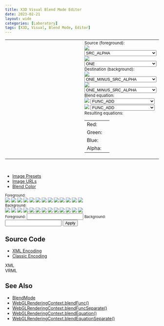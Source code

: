 ```yaml
---
title: X3D Visual Blend Mode Editor
date: 2023-02-21
layout: wide
categories: [Laboratory]
tags: [X3D, Visual, Blend Mode, Editor]
---
```

<link rel="stylesheet" type="text/css" href="https://cdn.jsdelivr.net/gh/cferdinandi/tabby@12.0.0/dist/css/tabby-ui.min.css">
<script defer src="https://cdn.jsdelivr.net/gh/cferdinandi/tabby@12.0.0/dist/js/tabby.polyfills.min.js"></script>

<link rel="stylesheet" href="https://create3000.github.io/media/laboratory/blend-mode/style.css">
<script type="module" src="https://create3000.github.io/media/laboratory/blend-mode/blend-mode.mjs"></script>

<table class="blend-mode">
   <tbody>
      <tr>
         <td>
            <x3d-canvas class="blend-mode checkerboard" src="https://create3000.github.io/media/laboratory/blend-mode/blend-mode.x3d" splashScreen="false"></x3d-canvas>
         </td>
         <td style="width: 30%; padding-left: 1.5rem;">
            <small class="small">Source (foreground):</small>
            <br>
            <img src="https://create3000.github.io/media/laboratory/blend-mode/assets/color-wheel.png">
            <select id="source-color">
               <option>ZERO</option>
               <option>ONE</option>
               <option>SRC_COLOR</option>
               <option>ONE_MINUS_SRC_COLOR</option>
               <option>DST_COLOR</option>
               <option>ONE_MINUS_DST_COLOR</option>
               <option selected="selected">SRC_ALPHA</option>
               <option>ONE_MINUS_SRC_ALPHA</option>
               <option>DST_ALPHA</option>
               <option>ONE_MINUS_DST_ALPHA</option>
               <option>SRC_ALPHA_SATURATE</option>
               <option>CONSTANT_COLOR</option>
               <option>ONE_MINUS_CONSTANT_COLOR</option>
               <option>CONSTANT_ALPHA</option>
               <option>ONE_MINUS_CONSTANT_ALPHA</option>
            </select>
            <br>
            <img src="https://create3000.github.io/media/laboratory/blend-mode/assets/contrast.png">
            <select id="source-alpha">
               <option>ZERO</option>
               <option selected="selected">ONE</option>
               <option>SRC_COLOR</option>
               <option>ONE_MINUS_SRC_COLOR</option>
               <option>DST_COLOR</option>
               <option>ONE_MINUS_DST_COLOR</option>
               <option>SRC_ALPHA</option>
               <option>ONE_MINUS_SRC_ALPHA</option>
               <option>DST_ALPHA</option>
               <option>ONE_MINUS_DST_ALPHA</option>
               <option>SRC_ALPHA_SATURATE</option>
               <option>CONSTANT_COLOR</option>
               <option>ONE_MINUS_CONSTANT_COLOR</option>
               <option>CONSTANT_ALPHA</option>
               <option>ONE_MINUS_CONSTANT_ALPHA</option>
            </select>
            <br>
            <small class="small">Destination (background):</small>
            <br>
            <img src="https://create3000.github.io/media/laboratory/blend-mode/assets/color-wheel.png">
            <select id="destination-color">
               <option>ZERO</option><option>ONE</option>
               <option>SRC_COLOR</option>
               <option>ONE_MINUS_SRC_COLOR</option>
               <option>DST_COLOR</option>
               <option>ONE_MINUS_DST_COLOR</option>
               <option>SRC_ALPHA</option>
               <option selected="selected">ONE_MINUS_SRC_ALPHA</option>
               <option>DST_ALPHA</option>
               <option>ONE_MINUS_DST_ALPHA</option>
               <option>SRC_ALPHA_SATURATE</option>
               <option>CONSTANT_COLOR</option>
               <option>ONE_MINUS_CONSTANT_COLOR</option>
               <option>CONSTANT_ALPHA</option>
               <option>ONE_MINUS_CONSTANT_ALPHA</option>
            </select>
            <br>
            <img src="https://create3000.github.io/media/laboratory/blend-mode/assets/contrast.png">
            <select id="destination-alpha">
               <option>ZERO</option>
               <option>ONE</option>
               <option>SRC_COLOR</option>
               <option>ONE_MINUS_SRC_COLOR</option>
               <option>DST_COLOR</option>
               <option>ONE_MINUS_DST_COLOR</option>
               <option>SRC_ALPHA</option>
               <option selected="selected">ONE_MINUS_SRC_ALPHA</option>
               <option>DST_ALPHA</option>
               <option>ONE_MINUS_DST_ALPHA</option>
               <option>SRC_ALPHA_SATURATE</option>
               <option>CONSTANT_COLOR</option>
               <option>ONE_MINUS_CONSTANT_COLOR</option>
               <option>CONSTANT_ALPHA</option>
               <option>ONE_MINUS_CONSTANT_ALPHA</option>
            </select>
            <br>
            <small class="small">Blend equation:</small>
            <br>
            <img src="https://create3000.github.io/media/laboratory/blend-mode/assets/color-wheel.png">
            <select id="equation-color">
               <option selected="selected">FUNC_ADD</option>
               <option>FUNC_SUBTRACT</option>
               <option>FUNC_REVERSE_SUBTRACT</option>
               <option>MIN</option><option>MAX</option>
            </select>
            <br>
            <img src="https://create3000.github.io/media/laboratory/blend-mode/assets/contrast.png">
            <select id="equation-alpha">
               <option selected="selected">FUNC_ADD</option>
               <option>FUNC_SUBTRACT</option>
               <option>FUNC_REVERSE_SUBTRACT</option>
               <option>MIN</option>
               <option>MAX</option>
            </select>
            <br>
            <small class="small">Resulting equations:</small>
            <table>
               <tbody>
                  <tr class="red">
                     <td>Red:</td>
                     <td id="red-equation"></td>
                  </tr>
                  <tr class="green">
                     <td>Green:</td>
                     <td id="green-equation"></td>
                  </tr><tr class="blue">
                     <td>Blue:</td><td id="blue-equation"></td>
                  </tr>
                  <tr>
                     <td>Alpha:</td><td id="alpha-equation"></td>
                  </tr>
               </tbody>
            </table>
         </td>
      </tr>
   </tbody>
</table>

<br>

<ul data-image-presets-tabs>
	<li><a data-tabby-default href="#preset-images">Image Presets</a></li>
	<li><a href="#image-urls">Image URLs</a></li>
	<li><a href="#blend-color">Blend Color</a></li>
</ul>

<div id="preset-images">
   <small class="small">Foreground:</small>
   <div id="foreground-images">
      <img src="https://create3000.github.io/media/laboratory/blend-mode/assets/images/lena.png">
      <img src="https://create3000.github.io/media/laboratory/blend-mode/assets/images/earth.png">
      <img src="https://create3000.github.io/media/laboratory/blend-mode/assets/images/panther.png">
      <img src="https://create3000.github.io/media/laboratory/blend-mode/assets/images/flower.png">
      <img src="https://create3000.github.io/media/laboratory/blend-mode/assets/images/cloud.png">
      <img src="https://create3000.github.io/media/laboratory/blend-mode/assets/images/forest.png">
      <img src="https://create3000.github.io/media/laboratory/blend-mode/assets/images/city.png">
      <img src="https://create3000.github.io/media/laboratory/blend-mode/assets/images/death-star.png">
      <img src="https://create3000.github.io/media/laboratory/blend-mode/assets/images/colors.png">
      <img src="https://create3000.github.io/media/laboratory/blend-mode/assets/images/golden-gate-bridge.jpeg">
      <img src="https://create3000.github.io/media/laboratory/blend-mode/assets/images/water.jpeg">
      <img src="https://create3000.github.io/media/laboratory/blend-mode/assets/images/sunset.jpeg">
      <img src="https://create3000.github.io/media/laboratory/blend-mode/assets/images/night-sky.jpeg">
   </div>
   <small class="small">Background:</small>
   <div id="background-images">
      <img src="https://create3000.github.io/media/laboratory/blend-mode/assets/images/lena.png">
      <img src="https://create3000.github.io/media/laboratory/blend-mode/assets/images/earth.png">
      <img src="https://create3000.github.io/media/laboratory/blend-mode/assets/images/panther.png">
      <img src="https://create3000.github.io/media/laboratory/blend-mode/assets/images/flower.png">
      <img src="https://create3000.github.io/media/laboratory/blend-mode/assets/images/cloud.png">
      <img src="https://create3000.github.io/media/laboratory/blend-mode/assets/images/forest.png">
      <img src="https://create3000.github.io/media/laboratory/blend-mode/assets/images/city.png">
      <img src="https://create3000.github.io/media/laboratory/blend-mode/assets/images/death-star.png">
      <img src="https://create3000.github.io/media/laboratory/blend-mode/assets/images/colors.png">
      <img src="https://create3000.github.io/media/laboratory/blend-mode/assets/images/lake.jpeg">
      <img src="https://create3000.github.io/media/laboratory/blend-mode/assets/images/desktop.jpeg">
      <img src="https://create3000.github.io/media/laboratory/blend-mode/assets/images/city-night.jpeg">
      <img src="https://create3000.github.io/media/laboratory/blend-mode/assets/images/castle.jpeg">
   </div>
</div>
<div id="image-urls">
   <small class="small">Foreground:</small>
   <input class="url" id="foreground-url" type="text">
   <small class="small">Background:</small>
   <input class="url" id="background-url" type="text">
   <button id="change-urls">Apply</button>
</div>
<div id="blend-color">
   <div class="color checkerboard"></div>
   <div class="color" style="background: #ffffff;"></div>
   <div class="color" style="background: #000000;"></div>
   <div class="color" style="background: #ff0000;"></div>
   <div class="color" style="background: #00ff00;"></div>
   <div class="color" style="background: #0000ff;"></div>
   <div class="color" style="background: #00ffff;"></div>
   <div class="color" style="background: #ff00ff;"></div>
   <div class="color" style="background: #ffff00;"></div>
   <div class="color" style="background: #E77557;"></div>
   <div class="color" style="background: #E7508B;"></div>
   <div class="color" style="background: #8674E7;"></div>
   <div class="color" style="background: #76E7B3;"></div>
</div>

<h2>Source Code</h2>

<ul data-encoding-tabs>
	<li><a data-tabby-default href="#xml-encoding">XML Encoding</a></li>
	<li><a href="#vrml-encoding">Classic Encoding</a></li>
</ul>

<div id="xml-encoding"><div id="XML">XML</div></div>
<div id="vrml-encoding"><div id="VRML">VRML</div></div>

<h2>See Also</h2>
<ul>
   <li><a href="../components/x-ite/blendmode">BlendMode</a></li>
   <li><a href="https://developer.mozilla.org/en-US/docs/Web/API/WebGLRenderingContext/blendFunc" target="_blank">WebGLRenderingContext.blendFunc()</a></li>
   <li><a href="https://developer.mozilla.org/en-US/docs/Web/API/WebGLRenderingContext/blendFuncSeparate" target="_blank">WebGLRenderingContext.blendFuncSeparate()</a></li>
   <li><a href="https://developer.mozilla.org/en-US/docs/Web/API/WebGLRenderingContext/blendEquation" target="_blank">WebGLRenderingContext.blendEquation()</a></li>
   <li><a href="https://developer.mozilla.org/en-US/docs/Web/API/WebGLRenderingContext/blendEquationSeparate" target="_blank">WebGLRenderingContext.blendEquationSeparate()</a></li>
</ul>

<script>
new Tabby ("[data-image-presets-tabs]");
new Tabby ("[data-encoding-tabs]");
</script>
